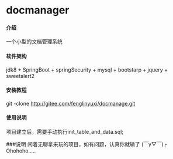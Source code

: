 # docmanager

#### 介绍
一个小型的文档管理系统

#### 软件架构
jdk8 + SpringBoot + springSecurity + mysql + bootstarp + jquery + sweetalert2

#### 安装教程

git -clone http://gitee.com/fenglinyuxi/docmanage.git

#### 使用说明

项目建立后，需要手动执行init_table_and_data.sql;

###说明
闲着无聊拿来玩的项目，如有问题，认真你就输了 (￣y▽￣)╭ Ohohoho.....